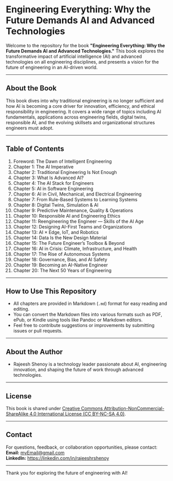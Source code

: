 # Engineering Everything: Why the Future Demands AI and Advanced Technologies

Welcome to the repository for the book **"Engineering Everything: Why the Future Demands AI and Advanced Technologies."** This book explores the transformative impact of artificial intelligence (AI) and advanced technologies on all engineering disciplines, and presents a vision for the future of engineering in an AI-driven world.

---

## About the Book

This book dives into why traditional engineering is no longer sufficient and how AI is becoming a core driver for innovation, efficiency, and ethical responsibility in engineering. It covers a wide range of topics including AI fundamentals, applications across engineering fields, digital twins, responsible AI, and the evolving skillsets and organizational structures engineers must adopt.

---

## Table of Contents

1. Foreword: The Dawn of Intelligent Engineering  
2. Chapter 1: The AI Imperative  
3. Chapter 2: Traditional Engineering Is Not Enough  
4. Chapter 3: What Is Advanced AI?  
5. Chapter 4: The AI Stack for Engineers  
6. Chapter 5: AI in Software Engineering  
7. Chapter 6: AI in Civil, Mechanical, and Electrical Engineering  
8. Chapter 7: From Rule-Based Systems to Learning Systems  
9. Chapter 8: Digital Twins, Simulation & AI  
10. Chapter 9: Predictive Maintenance, Quality & Operations  
11. Chapter 10: Responsible AI and Engineering Ethics  
12. Chapter 11: Reengineering the Engineer — Skills of the AI Age  
13. Chapter 12: Designing AI-First Teams and Organizations  
14. Chapter 13: AI × Edge, IoT, and Robotics  
15. Chapter 14: Data Is the New Design Material  
16. Chapter 15: The Future Engineer’s Toolbox & Beyond  
17. Chapter 16: AI in Crisis: Climate, Infrastructure, and Health  
18. Chapter 17: The Rise of Autonomous Systems  
19. Chapter 18: Governance, Bias, and AI Safety  
20. Chapter 19: Becoming an AI-Native Engineer  
21. Chapter 20: The Next 50 Years of Engineering  

---

## How to Use This Repository

- All chapters are provided in Markdown (`.md`) format for easy reading and editing.
- You can convert the Markdown files into various formats such as PDF, ePub, or Kindle using tools like Pandoc or Markdown editors.
- Feel free to contribute suggestions or improvements by submitting issues or pull requests.

---

## About the Author

* Rajeesh Shenoy is a technology leader passionate about AI, engineering innovation, and shaping the future of work through advanced technologies.

---

## License

This book is shared under [ Creative Commons Attribution-NonCommercial-ShareAlike 4.0 International License (CC BY-NC-SA 4.0)](https://creativecommons.org/licenses/by-nc-sa/4.0/).

---

## Contact

For questions, feedback, or collaboration opportunities, please contact:  
**Email:** myEmail@gmail.com  
**LinkedIn:** https://linkedin.com/in/rajeeshrshenoy

---

Thank you for exploring the future of engineering with AI!

